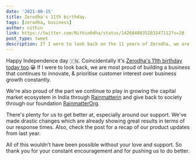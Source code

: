 ```yaml
---
date: '2021-08-15'
title: Zerodha's 11th birthday.
tags: [zerodha, business]
author: nithin
link: https://twitter.com/Nithin0dha/status/1426840835283247112?s=20
post_type: tweet
description: If I were to look back on the 11 years of Zerodha, we are most proud of building a business that continues to innovate, & prioritise customer interest over business growth constantly...
---
```


Happy Independence day 🇮🇳. Coincidentally it's [Zerodha's 11th birthday today too](https://zerodha.com/z-connect/featured/11-years-of-zerodha).😀 If I were to look back, we are most proud of building a business that continues to innovate, & prioritise customer interest over business growth constantly. 

We're also proud of the part we continue to play in growing the capital market ecosystem in India through [Rainmatterin](https://rainmatter.com) and give back to society through our foundation [RainmatterOrg](https://rainmatter.org). 

There's plenty for us to get better at, especially around our support. We've made drastic changes which are already showing great results in terms of our response times. 
Also, check the post for a recap of our product updates from last year.

All of this wouldn’t have been possible without your love and support. So thank you for your constant encouragement and for pushing us to do better.

